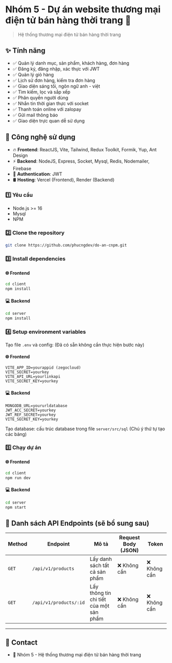 # Nhóm 5 - Dự án website thương mại điện tử bán hàng thời trang 🚀

> Hệ thống thương mại điện tử bán hàng thời trang

## ✨ Tính năng

- ✅ Quản lý danh mục, sản phẩm, khách hàng, đơn hàng
- ✅ Đăng ký, đăng nhập, xác thực với JWT
- ✅ Quản lý giỏ hàng
- ✅ Lịch sử đơn hàng, kiểm tra đơn hàng
- ✅ Giao diện sáng tối, ngôn ngữ anh - việt
- ✅ Tìm kiếm, lọc và sắp xếp
- ✅ Phân quyền người dùng
- ✅ Nhắn tin thời gian thực với socket
- ✅ Thanh toán online với zalopay
- ✅ Gửi mail thông báo
- ✅ Giao diện trực quan dễ sử dụng

## 🔧 Công nghệ sử dụng

- 🔥 **Frontend**: ReactJS, Vite, Tailwind, Redux Toolkit, Formik, Yup, Ant Design
- ⚡ **Backend**: NodeJS, Express, Socket, Mysql, Redis, Nodemailer, Firebase
- 🔗 **Authentication**: JWT
- 🛢 **Hosting**: Vercel (Frontend), Render (Backend)

### 1️⃣ **Yêu cầu**

- Node.js >= 16
- Mysql
- NPM

### 2️⃣ **Clone the repository**

```sh
git clone https://github.com/phucngdev/do-an-cnpm.git
```

### 3️⃣ **Install dependencies**

#### 🌐 **Frontend**

```sh
cd client
npm install
```

#### 💻 **Backend**

```sh
cd server
npm install
```

### 4️⃣ **Setup environment variables**

Tạo file `.env` và config: (Đã có sẵn không cần thực hiện bước này)

#### 🌐 **Frontend**

```
VITE_APP_ID=yourappid (zegocloud)
VITE_SECRET=yourkey
VITE_API_URL=yourlinkapi
VITE_SECRET_KEY=yourkey
```

#### 💻 **Backend**

```
MONGODB_URL=yoururldatabase
JWT_ACC_SECRET=yourkey
JWT_REF_SECRET=yourkey
VITE_SECRET_KEY=yourkey
```

Tạo database: cấu trúc database trong file `server/src/sql` (Chú ý thứ tự tạo các bảng)

### 5️⃣ **Chạy dự án**

#### 🌐 **Frontend**

```sh
cd client
npm run dev
```

#### 💻 **Backend**

```sh
cd server
npm start
```

## 📌 Danh sách API Endpoints (sẽ bổ sung sau)

| Method | Endpoint               | Mô tả                                   | Request Body (JSON) | Token        |
| ------ | ---------------------- | --------------------------------------- | ------------------- | ------------ |
| `GET`  | `/api/v1/products`     | Lấy danh sách tất cả sản phẩm           | ❌ Không cần        | ❌ Không cần |
| `GET`  | `/api/v1/products/:id` | Lấy thông tin chi tiết của một sản phẩm | ❌ Không cần        | ❌ Không cần |

---

## 📩 Contact

- 📌 Nhóm 5 - Hệ thống thương mại điện tử bán hàng thời trang

